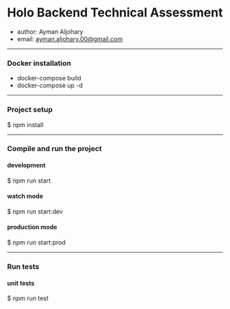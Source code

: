 # Holo Backend Technical Assessment
* author: Ayman Aljohary
* email: ayman.aljohary.00@gmail.com

__________________________


### Docker installation
* docker-compose build
* docker-compose up -d

__________________________

### Project setup
$ npm install

__________________________

### Compile and run the project
#### development
$ npm run start
#### watch mode
$ npm run start:dev
#### production mode
$ npm run start:prod

__________________________

### Run tests
#### unit tests
$ npm run test



